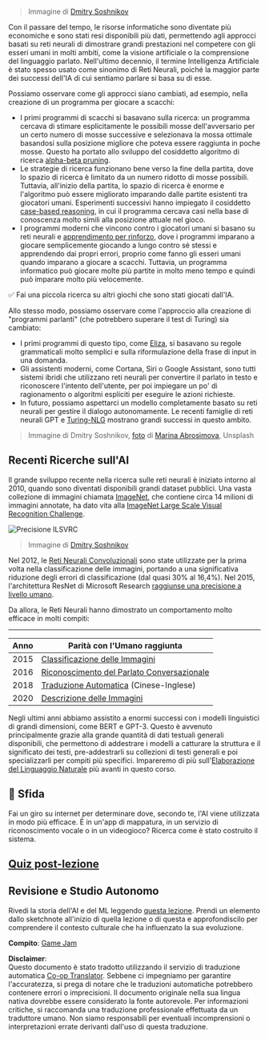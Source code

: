 <!--
CO_OP_TRANSLATOR_METADATA:
{
  "original_hash": "5d1cbc67a9690adb5b33adf297794087",
  "translation_date": "2025-08-26T06:59:29+00:00",
  "source_file": "lessons/1-Intro/README.md",
  "language_code": "it"
}
-->
> Immagine di [Dmitry Soshnikov](http://soshnikov.com)

Con il passare del tempo, le risorse informatiche sono diventate più economiche e sono stati resi disponibili più dati, permettendo agli approcci basati su reti neurali di dimostrare grandi prestazioni nel competere con gli esseri umani in molti ambiti, come la visione artificiale o la comprensione del linguaggio parlato. Nell'ultimo decennio, il termine Intelligenza Artificiale è stato spesso usato come sinonimo di Reti Neurali, poiché la maggior parte dei successi dell'IA di cui sentiamo parlare si basa su di esse.

Possiamo osservare come gli approcci siano cambiati, ad esempio, nella creazione di un programma per giocare a scacchi:

* I primi programmi di scacchi si basavano sulla ricerca: un programma cercava di stimare esplicitamente le possibili mosse dell'avversario per un certo numero di mosse successive e selezionava la mossa ottimale basandosi sulla posizione migliore che poteva essere raggiunta in poche mosse. Questo ha portato allo sviluppo del cosiddetto algoritmo di ricerca [alpha-beta pruning](https://en.wikipedia.org/wiki/Alpha%E2%80%93beta_pruning).
* Le strategie di ricerca funzionano bene verso la fine della partita, dove lo spazio di ricerca è limitato da un numero ridotto di mosse possibili. Tuttavia, all'inizio della partita, lo spazio di ricerca è enorme e l'algoritmo può essere migliorato imparando dalle partite esistenti tra giocatori umani. Esperimenti successivi hanno impiegato il cosiddetto [case-based reasoning](https://en.wikipedia.org/wiki/Case-based_reasoning), in cui il programma cercava casi nella base di conoscenza molto simili alla posizione attuale nel gioco.
* I programmi moderni che vincono contro i giocatori umani si basano su reti neurali e [apprendimento per rinforzo](https://en.wikipedia.org/wiki/Reinforcement_learning), dove i programmi imparano a giocare semplicemente giocando a lungo contro sé stessi e apprendendo dai propri errori, proprio come fanno gli esseri umani quando imparano a giocare a scacchi. Tuttavia, un programma informatico può giocare molte più partite in molto meno tempo e quindi può imparare molto più velocemente.

✅ Fai una piccola ricerca su altri giochi che sono stati giocati dall'IA.

Allo stesso modo, possiamo osservare come l'approccio alla creazione di "programmi parlanti" (che potrebbero superare il test di Turing) sia cambiato:

* I primi programmi di questo tipo, come [Eliza](https://en.wikipedia.org/wiki/ELIZA), si basavano su regole grammaticali molto semplici e sulla riformulazione della frase di input in una domanda.
* Gli assistenti moderni, come Cortana, Siri o Google Assistant, sono tutti sistemi ibridi che utilizzano reti neurali per convertire il parlato in testo e riconoscere l'intento dell'utente, per poi impiegare un po' di ragionamento o algoritmi espliciti per eseguire le azioni richieste.
* In futuro, possiamo aspettarci un modello completamente basato su reti neurali per gestire il dialogo autonomamente. Le recenti famiglie di reti neurali GPT e [Turing-NLG](https://turing.microsoft.com/) mostrano grandi successi in questo ambito.

> Immagine di Dmitry Soshnikov, [foto](https://unsplash.com/photos/r8LmVbUKgns) di [Marina Abrosimova](https://unsplash.com/@abrosimova_marina_foto), Unsplash

## Recenti Ricerche sull'AI

Il grande sviluppo recente nella ricerca sulle reti neurali è iniziato intorno al 2010, quando sono diventati disponibili grandi dataset pubblici. Una vasta collezione di immagini chiamata [ImageNet](https://en.wikipedia.org/wiki/ImageNet), che contiene circa 14 milioni di immagini annotate, ha dato vita alla [ImageNet Large Scale Visual Recognition Challenge](https://image-net.org/challenges/LSVRC/).

![Precisione ILSVRC](../../../../lessons/1-Intro/images/ilsvrc.gif)

> Immagine di [Dmitry Soshnikov](http://soshnikov.com)

Nel 2012, le [Reti Neurali Convoluzionali](../4-ComputerVision/07-ConvNets/README.md) sono state utilizzate per la prima volta nella classificazione delle immagini, portando a una significativa riduzione degli errori di classificazione (dal quasi 30% al 16,4%). Nel 2015, l'architettura ResNet di Microsoft Research [raggiunse una precisione a livello umano](https://doi.org/10.1109/ICCV.2015.123).

Da allora, le Reti Neurali hanno dimostrato un comportamento molto efficace in molti compiti:

---

Anno | Parità con l'Umano raggiunta
-----|-----------------------------
2015 | [Classificazione delle Immagini](https://doi.org/10.1109/ICCV.2015.123)
2016 | [Riconoscimento del Parlato Conversazionale](https://arxiv.org/abs/1610.05256)
2018 | [Traduzione Automatica](https://arxiv.org/abs/1803.05567) (Cinese-Inglese)
2020 | [Descrizione delle Immagini](https://arxiv.org/abs/2009.13682)

Negli ultimi anni abbiamo assistito a enormi successi con i modelli linguistici di grandi dimensioni, come BERT e GPT-3. Questo è avvenuto principalmente grazie alla grande quantità di dati testuali generali disponibili, che permettono di addestrare i modelli a catturare la struttura e il significato dei testi, pre-addestrarli su collezioni di testi generali e poi specializzarli per compiti più specifici. Impareremo di più sull'[Elaborazione del Linguaggio Naturale](../5-NLP/README.md) più avanti in questo corso.

## 🚀 Sfida

Fai un giro su internet per determinare dove, secondo te, l'AI viene utilizzata in modo più efficace. È in un'app di mappatura, in un servizio di riconoscimento vocale o in un videogioco? Ricerca come è stato costruito il sistema.

## [Quiz post-lezione](https://ff-quizzes.netlify.app/en/ai/quiz/2)

## Revisione e Studio Autonomo

Rivedi la storia dell'AI e del ML leggendo [questa lezione](https://github.com/microsoft/ML-For-Beginners/tree/main/1-Introduction/2-history-of-ML). Prendi un elemento dallo sketchnote all'inizio di quella lezione o di questa e approfondiscilo per comprendere il contesto culturale che ha influenzato la sua evoluzione.

**Compito**: [Game Jam](assignment.md)

**Disclaimer**:  
Questo documento è stato tradotto utilizzando il servizio di traduzione automatica [Co-op Translator](https://github.com/Azure/co-op-translator). Sebbene ci impegniamo per garantire l'accuratezza, si prega di notare che le traduzioni automatiche potrebbero contenere errori o imprecisioni. Il documento originale nella sua lingua nativa dovrebbe essere considerato la fonte autorevole. Per informazioni critiche, si raccomanda una traduzione professionale effettuata da un traduttore umano. Non siamo responsabili per eventuali incomprensioni o interpretazioni errate derivanti dall'uso di questa traduzione.